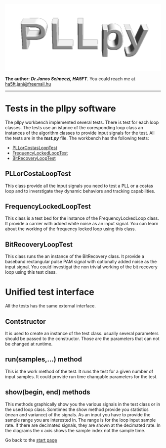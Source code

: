 ![pllpy logo](images/pllpy_logo.svg  "pllpy")

**The author:** ***Dr.Janos Selmeczi, HA5FT***. You could reach me at <ha5ft.jani@freemail.hu>
***
# Tests in the pllpy software

The pllpy workbench implemented several tests. There is test for each loop classes. The tests use an istance of the coresponding loop class an instances of the algorithm classes to provide input signals for the test. All the tests are in the ***test.py*** file. The workbench has the following tests:
* [PLLorCostasLoopTest](test_PLLorCostasLoopTest.md)
* [FrequencyLockedLoopTest](test_FrequencyLockedLoopTest.md)
* [BitRecoveryLoopTest](test_BitRecoveryLoopTest.md)

## PLLorCostaLoopTest
This class provide all the input signals you need to test a PLL or a costas loop and to inverstigate they dynamic behaviors and tracking capabilities.

## FrequencyLockedLoopTest
This class is a test bed for the instance of the FrequencyLockedLoop class. It provide a carrier with added white noise as an input signal. You can learn about the working of the frequency locked loop using this class.

## BitRecoveryLoopTest
This class runs the an instance of the BitRecovery class. It provide a baseband rectangular pulse PAM signal with optionally added noise as the input signal. You could investigat the non trivial working of the bit recovery loop using this test class.

# Unified test interface

All the tests has the same external interface.

## Contstructor

It is used to create an instance of the test class. usually several parameters should be passed to the constructor. Those are the parameters that can not be changed at runtime.

## run(samples,...) method

This is the work method of the test. It runs the test for a given number of input samples. It could provide run time changable parameters for the test.

## show(begin, end) methods

This methods graphically show you the various signals in the test class or in the used loop class. Somtimes the show method provide you statistics (mean and variance) of the signals. As an input you have to provide the sample range you are interested in. The range is for the loop input sample rate. If there are decimated signals, they are shown at the decimated rate. In the diagrams the x axis shows the sample index not the sample time.

Go back to the [start page](../README.md)
